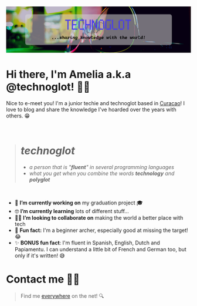 ![banner](banner2.png)
# Hi there, I'm **Amelia** a.k.a @technoglot! 👋🏻

Nice to e-meet you! I'm a junior techie and technoglot based in [Curacao](https://www.google.com/maps/d/viewer?mid=1IGqp8L05zWn_cvpcktOxHuLhUoY&ll=12.229385894038643%2C-69.02479300000002&z=11)! I love to blog and share the knowledge I've hoarded over the years with others. 😁 

<br>

> # ***technoglot*** <br>
> * *a person that is "**fluent**" in several programming languages* <br>
> * *what you get when you combine the words **technology** and **polyglot***

<br>

- 🔨 **I’m currently working on** my graduation project 🎓 
- 🤓 **I’m currently learning** lots of different stuff...
- 🤝🏼 **I’m looking to collaborate on** making the world a better place with tech
- 📌 **Fun fact:** I'm a beginner archer, especially good at missing the target! 😂 
- ✨ **BONUS fun fact**: I'm fluent in Spanish, English, Dutch and Papiamentu. I can understand a little bit of French and German too, but only if it's written! 😅

# Contact me 🤙🏻
> Find me [everywhere](https://linktr.ee/technoglot) on the net! 🔍

